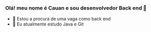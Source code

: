 ### Olá! meu nome é Cauan e sou desenvolvedor Back end 👋


- 🔭 Estou a procura de uma vaga como back end
- 🌱 Eu atualmente estudo Java e Git 

<div>
  <img src="">
  <img src="">
  <img src="">
  <img src="">
</div>


